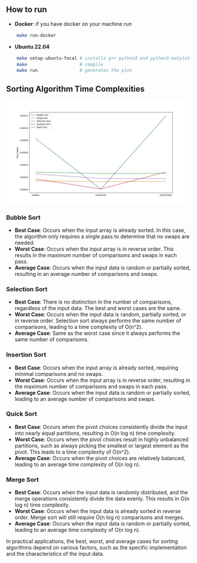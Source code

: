 ## How to run
- **Docker**: if you have docker on your machine run

```sh
    make run-docker 
```

- **Ubuntu 22.04**
```sh
    make setup-ubuntu-focal # installs g++ python3 and python3-matplotlib packages
    make                    # compile
    make run                # generates the plot
```

## Sorting Algorithm Time Complexities

![Sorting Algorithms](out.jpg)

### Bubble Sort

- **Best Case**: Occurs when the input array is already sorted. In this case, the algorithm only requires a single pass to determine that no swaps are needed.
- **Worst Case**: Occurs when the input array is in reverse order. This results in the maximum number of comparisons and swaps in each pass.
- **Average Case**: Occurs when the input data is random or partially sorted, resulting in an average number of comparisons and swaps.

### Selection Sort

- **Best Case**: There is no distinction in the number of comparisons, regardless of the input data. The best and worst cases are the same.
- **Worst Case**: Occurs when the input data is random, partially sorted, or in reverse order. Selection sort always performs the same number of comparisons, leading to a time complexity of O(n^2).
- **Average Case**: Same as the worst case since it always performs the same number of comparisons.

### Insertion Sort

- **Best Case**: Occurs when the input array is already sorted, requiring minimal comparisons and no swaps.
- **Worst Case**: Occurs when the input array is in reverse order, resulting in the maximum number of comparisons and swaps in each pass.
- **Average Case**: Occurs when the input data is random or partially sorted, leading to an average number of comparisons and swaps.

### Quick Sort

- **Best Case**: Occurs when the pivot choices consistently divide the input into nearly equal partitions, resulting in O(n log n) time complexity.
- **Worst Case**: Occurs when the pivot choices result in highly unbalanced partitions, such as always picking the smallest or largest element as the pivot. This leads to a time complexity of O(n^2).
- **Average Case**: Occurs when the pivot choices are relatively balanced, leading to an average time complexity of O(n log n).

### Merge Sort

- **Best Case**: Occurs when the input data is randomly distributed, and the merge operations consistently divide the data evenly. This results in O(n log n) time complexity.
- **Worst Case**: Occurs when the input data is already sorted in reverse order. Merge sort will still require O(n log n) comparisons and merges.
- **Average Case**: Occurs when the input data is random or partially sorted, leading to an average time complexity of O(n log n).

In practical applications, the best, worst, and average cases for sorting algorithms depend on various factors, such as the specific implementation and the characteristics of the input data.